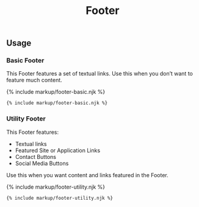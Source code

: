 ﻿---
title: Footer
summary: Footers contain links and other useful information at the bottom of a page.
tags: components, footers
layout: guide
eleventyNavigation:
  key: Footer
  parent: Components
  order: 170
  excerpt: Footers contain links and other useful information at the bottom of a page.
  img: /img/illustrations/illus-footers.svg
---

## Usage
### Basic Footer
This Footer features a set of textual links. Use this when you don’t want to feature much content.

{% include markup/footer-basic.njk %}

``` html
{% include markup/footer-basic.njk %}
```

### Utility Footer
This Footer features:
* Textual links
* Featured Site or Application Links
* Contact Buttons
* Social Media Buttons
    
Use this when you want content and links featured in the Footer.

{% include markup/footer-utility.njk %}

``` html
{% include markup/footer-utility.njk %}
```
